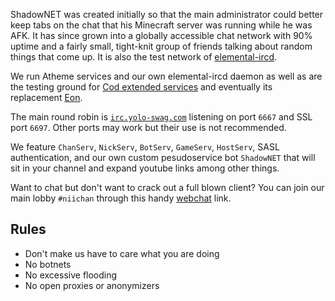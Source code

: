 ShadowNET was created initially so that the main administrator could better 
keep tabs on the chat that his Minecraft server was running while he was AFK. 
It has since grown into a globally accessible chat network with 90% uptime and 
a fairly small, tight-knit group of friends talking about random things that 
come up. It is also the test network of 
[elemental-ircd](http://github.com/lyska/elemental-ircd).

We run Atheme services and our own elemental-ircd daemon as well as are the
testing ground for [Cod extended services](http://github.com/lyska/cod) and 
eventually its replacement [Eon](http://github.com/lyska/eon).

The main round robin is [`irc.yolo-swag.com`](irc://irc.yolo-swag.com) 
listening on port `6667` and SSL port `6697`. Other ports may work but their 
use is not recommended.

We feature `ChanServ`, `NickServ`, `BotServ`, `GameServ`, `HostServ`, SASL 
authentication, and our own custom pesudoservice bot `ShadowNET` that will sit 
in your channel and expand youtube links among other things.

Want to chat but don't want to crack out a full blown client? You can join our 
main lobby `#niichan` through this handy 
[webchat](http://sparkle.yolo-swag.com/webchat) link.

## Rules

 - Don't make us have to care what you are doing
 - No botnets
 - No excessive flooding
 - No open proxies or anonymizers

